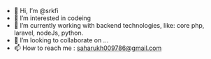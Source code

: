 - 👋 Hi, I’m @srkfi
- 👀 I’m interested in codeing
- 🌱 I’m currently working with backend technologies, like: core php, laravel, nodeJs, python.
- 💞️ I’m looking to collaborate on ...
- 📫 How to reach me : saharukh009786@gmail.com

<!---
srkfi/srkfi is a ✨ special ✨ repository because its `README.md` (this file) appears on your GitHub profile.
You can click the Preview link to take a look at your changes.
--->
